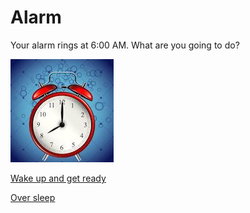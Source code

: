 # Alarm

Your alarm rings at 6:00 AM. What are you going to do?

![Alarm](images/68747470733a2f2f766563746f72706f7274616c2e636f6d2f73746f726167652f616c61726d2d636c6f636b2d766563746f725f325f31323432322e6a7067.png)


[Wake up and get ready](simulations/school.md)

[Over sleep](simulations/late-to-school.md)



